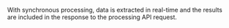 With synchronous processing, data is extracted in real-time and the results are included in the response to the processing API request.
